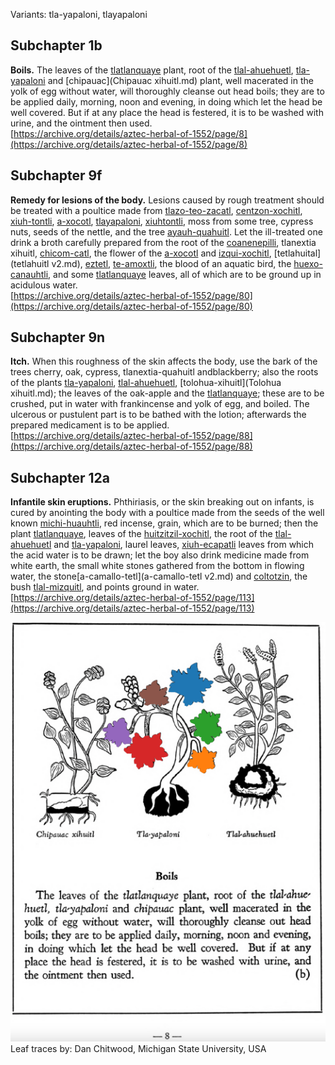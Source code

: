 Variants: tla-yapaloni, tlayapaloni  

## Subchapter 1b  
**Boils.** The leaves of the [tlatlanquaye](Tlatlanquaye.md) plant, root of the [tlal-ahuehuetl](Tlal-ahuehuetl.md), [tla-yapaloni](Tla-yapaloni.md) and [chipauac](Chipauac xihuitl.md) plant, well macerated in the yolk of egg without water, will thoroughly cleanse out head boils; they are to be applied daily, morning, noon and evening, in doing which let the head be well covered. But if at any place the head is festered, it is to be washed with urine, and the ointment then used.  
[https://archive.org/details/aztec-herbal-of-1552/page/8](https://archive.org/details/aztec-herbal-of-1552/page/8)  

## Subchapter 9f  
**Remedy for lesions of the body.** Lesions caused by rough treatment should be treated with a poultice made from [tlazo-teo-zacatl](Tlazol-teo-zacatl.md), [centzon-xochitl](Centzon-xochitl.md), [xiuh-tontli](Xiuhtontli.md), [a-xocotl](A-xocotl.md), [tlayapaloni](Tla-yapaloni.md), [xiuhtontli](Xiuhtontli.md), moss from some tree, cypress nuts, seeds of the nettle, and the tree [ayauh-quahuitl](Ayauh-quahuitl.md). Let the ill-treated one drink a broth carefully prepared from the root of the [coanenepilli](Coanenepilli.md), tlanextia xihuitl, [chicom-catl](Chicom-acatl.md), the flower of the [a-xocotl](A-xocotl.md) and [izqui-xochitl](Izqui-xochitl.md), [tetlahuital](tetlahuitl v2.md), [eztetl](eztetl.md), [te-amoxtli](Te-amoxtli.md), the blood of an aquatic bird, the [huexo-canauhtli](huexo-canauhtli.md), and some [tlatlanquaye](Tlatlanquaye.md) leaves, all of which are to be ground up in acidulous water.  
[https://archive.org/details/aztec-herbal-of-1552/page/80](https://archive.org/details/aztec-herbal-of-1552/page/80)  

## Subchapter 9n  
**Itch.** When this roughness of the skin affects the body, use the bark of the trees cherry, oak, cypress, tlanextia-quahuitl andblackberry; also the roots of the plants [tla-yapaloni](Tla-yapaloni.md), [tlal-ahuehuetl](Tlal-ahuehuetl.md), [tolohua-xihuitl](Tolohua xihuitl.md); the leaves of the oak-apple and the [tlatlanquaye](Tlatlanquaye.md); these are to be crushed, put in water with frankincense and yolk of egg, and boiled. The ulcerous or pustulent part is to be bathed with the lotion; afterwards the prepared medicament is to be applied.  
[https://archive.org/details/aztec-herbal-of-1552/page/88](https://archive.org/details/aztec-herbal-of-1552/page/88)  

## Subchapter 12a  
**Infantile skin eruptions.** Phthiriasis, or the skin breaking out on infants, is cured by anointing the body with a poultice made from the seeds of the well known [michi-huauhtli](Michi-huauhtli.md), red incense, grain, which are to be burned; then the plant [tlatlanquaye](Tlatlanquaye.md), leaves of the [huitzitzil-xochitl](Huitzihtzil-xochitl.md), the root of the [tlal-ahuehuetl](Tlal-ahuehuetl.md) and [tla-yapaloni](Tla-yapaloni.md), laurel leaves, [xiuh-ecapatli](Eca-patli.md) leaves from which the acid water is to be drawn; let the boy also drink medicine made from white earth, the small white stones gathered from the bottom in flowing water, the stone[a-camallo-tetl](a-camallo-tetl v2.md) and [coltotzin](Coltotzin.md), the bush [tlal-mizquitl](Tlal-mizquitl.md), and points ground in water.  
[https://archive.org/details/aztec-herbal-of-1552/page/113](https://archive.org/details/aztec-herbal-of-1552/page/113)  

![D_ID220_p008_02_Tla-yapaloni.png](assets/D_ID220_p008_02_Tla-yapaloni.png)  
Leaf traces by: Dan Chitwood, Michigan State University, USA  
